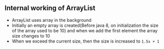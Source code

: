 ## Internal working of ArrayList
- ArrayList uses array in the background
- Initially an empty array is created(Before java 8, on initialization the size of the array used to be 10) and when we add the first element the array size changes to 10
- When we exceed the current size, then the size is increased to `1.5x + 1`
